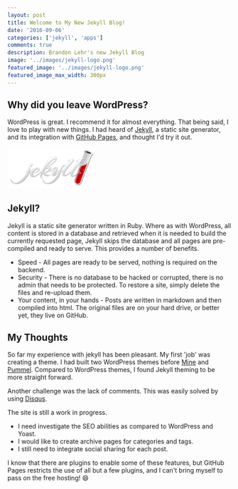 ```yaml
---
layout: post
title: Welcome to My New Jekyll Blog!
date: '2016-09-06'
categories: ['jekyll', 'apps']
comments: true
description: Brandon Lehr's new Jekyll Blog
image: '../images/jekyll-logo.png'
featured_image: '../images/jekyll-logo.png'
featured_image_max_width: 300px
---
```


## Why did you leave WordPress?

WordPress is great. I recommend it for almost everything. That being said, I love to play with new things. I had heard of [Jekyll](https://jekyllrb.com/), a static site generator, and its integration with [GitHub Pages](https://pages.github.com/), and thought I'd try it out.

<img src="../images/jekyll-logo.png" alt="jekyll logo" style="max-width:200px;" />

## Jekyll?

Jekyll is a static site generator written in Ruby. Where as with WordPress, all content is stored in a database and retrieved when it is needed to build the currently requested page, Jekyll skips the database and all pages are pre-compiled and ready to serve. This provides a number of benefits.

- Speed - All pages are ready to be served, nothing is required on the backend.
- Security - There is no database to be hacked or corrupted, there is no admin that needs to be protected. To restore a site, simply delete the files and re-upload them.
- Your content, in your hands - Posts are written in markdown and then compiled into html. The original files are on your hard drive, or better yet, they live on GitHub.

## My Thoughts

So far my experience with jekyll has been pleasant. My first 'job' was creating a theme. I had built two WordPress themes before [Mine](/mine-wordpress-theme) and [Pummel](/introducing-pummel-wordpress-theme). Compared to WordPress themes, I found Jekyll theming to be more straight forward.

Another challenge was the lack of comments. This was easily solved by using [Disqus](https://disqus.com).

The site is still a work in progress.

- I need investigate the SEO abilities as compared to WordPress and Yoast.
- I would like to create archive pages for categories and tags.
- I still need to integrate social sharing for each post.

I know that there are plugins to enable some of these features, but GitHub Pages restricts the use of all but a few plugins, and I can't bring myself to pass on the free hosting! :smile:
